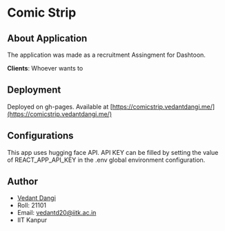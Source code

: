 # Comic Strip

## About Application

The application was made as a recruitment Assingment for Dashtoon.

**Clients**: Whoever wants to

## Deployment

Deployed on gh-pages. Available at [https://comicstrip.vedantdangi.me/](https://comicstrip.vedantdangi.me/)

## Configurations

This app uses hugging face API. API KEY can be filled by setting the value of REACT_APP_API_KEY in the .env global environment configuration.

## Author

- [Vedant Dangi](https://vedantdangi.me)
- Roll: 21101
- Email: vedantd20@iitk.ac.in
- IIT Kanpur
